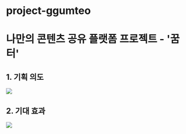 # project-ggumteo

<h1>나만의 콘텐츠 공유 플랫폼 프로젝트 - '꿈터'</h1>

<h2>1. 기획 의도</h2>
<img src="https://github.com/user-attachments/assets/99b9409e-a6e5-49f9-a64b-824f08fd7222">


<h2>2. 기대 효과</h2>
<img src="https://github.com/user-attachments/assets/00136921-b1ca-4d56-8e8c-f9132cfcebfd">

